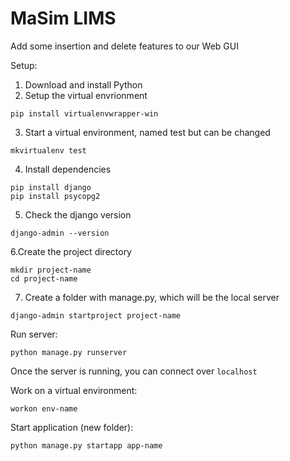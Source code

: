 # MaSim LIMS
Add some insertion and delete features to our Web GUI

Setup:
1. Download and install Python
2. Setup the virtual envrionment

```
pip install virtualenvwrapper-win 
```

3. Start a virtual environment, named test but can be changed

```
mkvirtualenv test 
```

4. Install dependencies

``` 
pip install django 
pip install psycopg2
```

5. Check the django version

```
django-admin --version 
```

6.Create the project directory

```
mkdir project-name
cd project-name
```

7. Create a folder with manage.py, which will be the local server

```
django-admin startproject project-name 
```

Run server:

``` 
python manage.py runserver 
```

Once the server is running, you can connect over `localhost`

Work on a virtual environment:

``` 
workon env-name 
```

Start application (new folder):

``` 
python manage.py startapp app-name 
```
